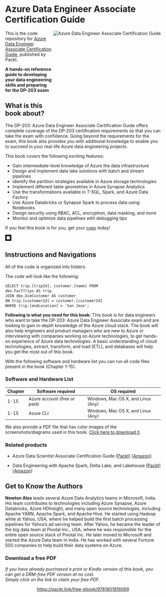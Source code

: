 


# Azure Data Engineer Associate Certification Guide

<a href="https://www.packtpub.com/product/dp-203-azure-data-engineer-associate-certification-guide/9781801816069?utm_source=github&utm_medium=repository&utm_campaign=9781801816069"><img src="https://static.packt-cdn.com/products/9781801816069/cover/smaller" alt="Azure Data Engineer Associate Certification Guide" height="256px" align="right"></a>

This is the code repository for [Azure Data Engineer Associate Certification Guide](https://www.packtpub.com/product/dp-203-azure-data-engineer-associate-certification-guide/9781801816069?utm_source=github&utm_medium=repository&utm_campaign=9781801816069), published by Packt.

**A hands-on reference guide to developing your data engineering skills and preparing for the DP-203 exam**

## What is this book about?
The DP-203: Azure Data Engineer Associate Certification Guide offers complete coverage of the DP-203 certification requirements so that you can take the exam with confidence. Going beyond the requirements for the exam, 
this book also provides you with additional knowledge to enable you to succeed in your real-life Azure data engineering projects.


This book covers the following exciting features: 
* Gain intermediate-level knowledge of Azure the data infrastructure
* Design and implement data lake solutions with batch and stream pipelines
* Identify the partition strategies available in Azure storage technologies
* Implement different table geometries in Azure Synapse Analytics
* Use the transformations available in T-SQL, Spark, and Azure Data Factory
* Use Azure Databricks or Synapse Spark to process data using Notebooks
* Design security using RBAC, ACL, encryption, data masking, and more
* Monitor and optimize data pipelines with debugging tips

If you feel this book is for you, get your [copy](https://www.amazon.com/dp/B09N73BVDQ) today!

<a href="https://www.packtpub.com/?utm_source=github&utm_medium=banner&utm_campaign=GitHubBanner"><img src="https://raw.githubusercontent.com/PacktPublishing/GitHub/master/GitHub.png" 
alt="https://www.packtpub.com/" border="5" /></a>


## Instructions and Navigations
All of the code is organized into folders.

The code will look like the following:
```
SELECT trip.[tripId], customer.[name] FROM 
dbo.FactTrips AS trip
JOIN dbo.DimCustomer AS customer
ON trip.[customerId] = customer.[customerId] 
WHERE trip.[endLocation] = 'San Jose';
```

**Following is what you need for this book:**
This book is for data engineers who want to take the DP-203: Azure Data Engineer Associate exam and are looking to gain in-depth knowledge of the Azure cloud stack.
The book will also help engineers and product managers who are new to Azure or interviewing with companies working on Azure technologies, to get hands-on experience of Azure data technologies. 
A basic understanding of cloud technologies, extract, transform, and load (ETL), and databases will help you get the most out of this book.

With the following software and hardware list you can run all code files present in the book (Chapter 1-15).

### Software and Hardware List

| Chapter  | Software required                   | OS required                        |
| -------- | ------------------------------------| -----------------------------------|
| 1-15	   | Azure account (free or paid)        | Windows, Mac OS X, and Linux (Any) |
| 1-15     | Azure CLI                           | Windows, Mac OS X, and Linux (Any) |


We also provide a PDF file that has color images of the screenshots/diagrams used in this book. [Click here to download it](https://static.packt-cdn.com/downloads/9781801816069_ColorImages.pdf).


### Related products <Other books you may enjoy>
* Azure Data Scientist Associate Certification Guide [[Packt]](https://www.packtpub.com/product/azure-data-scientist-associate-certification-guide/9781800565005?utm_source=github&utm_medium=repository&utm_campaign=9781800565005) [[Amazon]](https://www.amazon.com/dp/1800565003)

* Data Engineering with Apache Spark, Delta Lake, and Lakehouse [[Packt]](https://www.packtpub.com/product/data-engineering-with-apache-spark-delta-lake-and-lakehouse/9781801077743?utm_source=github&utm_medium=repository&utm_campaign=9781801077743) [[Amazon]](https://www.amazon.com/dp/1801077746)

## Get to Know the Authors
**Newton Alex** 
leads several Azure Data Analytics teams in Microsoft, India. His team contributes to technologies including Azure Synapse, Azure Databricks, Azure HDInsight, and many open source technologies, including Apache YARN, Apache Spark, and Apache Hive.
He started using Hadoop while at Yahoo, USA, where he helped build the first batch processing pipelines for Yahoo’s ad serving team. 
After Yahoo, he became the leader of the big data team at Pivotal Inc., USA, where he was responsible for the entire open source stack of Pivotal Inc. 
He later moved to Microsoft and started the Azure Data team in India. 
He has worked with several Fortune 500 companies to help build their data systems on Azure.
### Download a free PDF

 <i>If you have already purchased a print or Kindle version of this book, you can get a DRM-free PDF version at no cost.<br>Simply click on the link to claim your free PDF.</i>
<p align="center"> <a href="https://packt.link/free-ebook/9781801816069">https://packt.link/free-ebook/9781801816069 </a> </p>